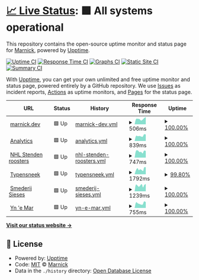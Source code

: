 # [📈 Live Status](https://status.marnick.dev): <!--live status--> **🟩 All systems operational**

This repository contains the open-source uptime monitor and status page for [Marnick](marnick.dev), powered by [Upptime](https://github.com/upptime/upptime).

[![Uptime CI](https://github.com/marnick-s/status/workflows/Uptime%20CI/badge.svg)](https://github.com/marnick-s/status/actions?query=workflow%3A%22Uptime+CI%22)
[![Response Time CI](https://github.com/marnick-s/status/workflows/Response%20Time%20CI/badge.svg)](https://github.com/marnick-s/status/actions?query=workflow%3A%22Response+Time+CI%22)
[![Graphs CI](https://github.com/marnick-s/status/workflows/Graphs%20CI/badge.svg)](https://github.com/marnick-s/status/actions?query=workflow%3A%22Graphs+CI%22)
[![Static Site CI](https://github.com/marnick-s/status/workflows/Static%20Site%20CI/badge.svg)](https://github.com/marnick-s/status/actions?query=workflow%3A%22Static+Site+CI%22)
[![Summary CI](https://github.com/marnick-s/status/workflows/Summary%20CI/badge.svg)](https://github.com/marnick-s/status/actions?query=workflow%3A%22Summary+CI%22)

With [Upptime](https://upptime.js.org), you can get your own unlimited and free uptime monitor and status page, powered entirely by a GitHub repository. We use [Issues](https://github.com/marnick-s/status/issues) as incident reports, [Actions](https://github.com/marnick-s/status/actions) as uptime monitors, and [Pages](https://status.marnick.dev) for the status page.

<!--start: status pages-->
<!-- This summary is generated by Upptime (https://github.com/upptime/upptime) -->
<!-- Do not edit this manually, your changes will be overwritten -->
<!-- prettier-ignore -->
| URL | Status | History | Response Time | Uptime |
| --- | ------ | ------- | ------------- | ------ |
| <img alt="" src="https://icons.duckduckgo.com/ip3/marnick.dev.ico" height="13"> [marnick.dev](https://marnick.dev) | 🟩 Up | [marnick-dev.yml](https://github.com/marnick-s/status/commits/HEAD/history/marnick-dev.yml) | <details><summary><img alt="Response time graph" src="./graphs/marnick-dev/response-time-week.png" height="20"> 506ms</summary><br><a href="https://status.marnick.dev/history/marnick-dev"><img alt="Response time 502" src="https://img.shields.io/endpoint?url=https%3A%2F%2Fraw.githubusercontent.com%2Fmarnick-s%2Fstatus%2FHEAD%2Fapi%2Fmarnick-dev%2Fresponse-time.json"></a><br><a href="https://status.marnick.dev/history/marnick-dev"><img alt="24-hour response time 672" src="https://img.shields.io/endpoint?url=https%3A%2F%2Fraw.githubusercontent.com%2Fmarnick-s%2Fstatus%2FHEAD%2Fapi%2Fmarnick-dev%2Fresponse-time-day.json"></a><br><a href="https://status.marnick.dev/history/marnick-dev"><img alt="7-day response time 506" src="https://img.shields.io/endpoint?url=https%3A%2F%2Fraw.githubusercontent.com%2Fmarnick-s%2Fstatus%2FHEAD%2Fapi%2Fmarnick-dev%2Fresponse-time-week.json"></a><br><a href="https://status.marnick.dev/history/marnick-dev"><img alt="30-day response time 453" src="https://img.shields.io/endpoint?url=https%3A%2F%2Fraw.githubusercontent.com%2Fmarnick-s%2Fstatus%2FHEAD%2Fapi%2Fmarnick-dev%2Fresponse-time-month.json"></a><br><a href="https://status.marnick.dev/history/marnick-dev"><img alt="1-year response time 508" src="https://img.shields.io/endpoint?url=https%3A%2F%2Fraw.githubusercontent.com%2Fmarnick-s%2Fstatus%2FHEAD%2Fapi%2Fmarnick-dev%2Fresponse-time-year.json"></a></details> | <details><summary><a href="https://status.marnick.dev/history/marnick-dev">100.00%</a></summary><a href="https://status.marnick.dev/history/marnick-dev"><img alt="All-time uptime 100.00%" src="https://img.shields.io/endpoint?url=https%3A%2F%2Fraw.githubusercontent.com%2Fmarnick-s%2Fstatus%2FHEAD%2Fapi%2Fmarnick-dev%2Fuptime.json"></a><br><a href="https://status.marnick.dev/history/marnick-dev"><img alt="24-hour uptime 100.00%" src="https://img.shields.io/endpoint?url=https%3A%2F%2Fraw.githubusercontent.com%2Fmarnick-s%2Fstatus%2FHEAD%2Fapi%2Fmarnick-dev%2Fuptime-day.json"></a><br><a href="https://status.marnick.dev/history/marnick-dev"><img alt="7-day uptime 100.00%" src="https://img.shields.io/endpoint?url=https%3A%2F%2Fraw.githubusercontent.com%2Fmarnick-s%2Fstatus%2FHEAD%2Fapi%2Fmarnick-dev%2Fuptime-week.json"></a><br><a href="https://status.marnick.dev/history/marnick-dev"><img alt="30-day uptime 100.00%" src="https://img.shields.io/endpoint?url=https%3A%2F%2Fraw.githubusercontent.com%2Fmarnick-s%2Fstatus%2FHEAD%2Fapi%2Fmarnick-dev%2Fuptime-month.json"></a><br><a href="https://status.marnick.dev/history/marnick-dev"><img alt="1-year uptime 100.00%" src="https://img.shields.io/endpoint?url=https%3A%2F%2Fraw.githubusercontent.com%2Fmarnick-s%2Fstatus%2FHEAD%2Fapi%2Fmarnick-dev%2Fuptime-year.json"></a></details>
| <img alt="" src="https://icons.duckduckgo.com/ip3/analytics.marnick.dev.ico" height="13"> [Analytics](https://analytics.marnick.dev) | 🟩 Up | [analytics.yml](https://github.com/marnick-s/status/commits/HEAD/history/analytics.yml) | <details><summary><img alt="Response time graph" src="./graphs/analytics/response-time-week.png" height="20"> 839ms</summary><br><a href="https://status.marnick.dev/history/analytics"><img alt="Response time 840" src="https://img.shields.io/endpoint?url=https%3A%2F%2Fraw.githubusercontent.com%2Fmarnick-s%2Fstatus%2FHEAD%2Fapi%2Fanalytics%2Fresponse-time.json"></a><br><a href="https://status.marnick.dev/history/analytics"><img alt="24-hour response time 1039" src="https://img.shields.io/endpoint?url=https%3A%2F%2Fraw.githubusercontent.com%2Fmarnick-s%2Fstatus%2FHEAD%2Fapi%2Fanalytics%2Fresponse-time-day.json"></a><br><a href="https://status.marnick.dev/history/analytics"><img alt="7-day response time 839" src="https://img.shields.io/endpoint?url=https%3A%2F%2Fraw.githubusercontent.com%2Fmarnick-s%2Fstatus%2FHEAD%2Fapi%2Fanalytics%2Fresponse-time-week.json"></a><br><a href="https://status.marnick.dev/history/analytics"><img alt="30-day response time 797" src="https://img.shields.io/endpoint?url=https%3A%2F%2Fraw.githubusercontent.com%2Fmarnick-s%2Fstatus%2FHEAD%2Fapi%2Fanalytics%2Fresponse-time-month.json"></a><br><a href="https://status.marnick.dev/history/analytics"><img alt="1-year response time 848" src="https://img.shields.io/endpoint?url=https%3A%2F%2Fraw.githubusercontent.com%2Fmarnick-s%2Fstatus%2FHEAD%2Fapi%2Fanalytics%2Fresponse-time-year.json"></a></details> | <details><summary><a href="https://status.marnick.dev/history/analytics">100.00%</a></summary><a href="https://status.marnick.dev/history/analytics"><img alt="All-time uptime 100.00%" src="https://img.shields.io/endpoint?url=https%3A%2F%2Fraw.githubusercontent.com%2Fmarnick-s%2Fstatus%2FHEAD%2Fapi%2Fanalytics%2Fuptime.json"></a><br><a href="https://status.marnick.dev/history/analytics"><img alt="24-hour uptime 100.00%" src="https://img.shields.io/endpoint?url=https%3A%2F%2Fraw.githubusercontent.com%2Fmarnick-s%2Fstatus%2FHEAD%2Fapi%2Fanalytics%2Fuptime-day.json"></a><br><a href="https://status.marnick.dev/history/analytics"><img alt="7-day uptime 100.00%" src="https://img.shields.io/endpoint?url=https%3A%2F%2Fraw.githubusercontent.com%2Fmarnick-s%2Fstatus%2FHEAD%2Fapi%2Fanalytics%2Fuptime-week.json"></a><br><a href="https://status.marnick.dev/history/analytics"><img alt="30-day uptime 100.00%" src="https://img.shields.io/endpoint?url=https%3A%2F%2Fraw.githubusercontent.com%2Fmarnick-s%2Fstatus%2FHEAD%2Fapi%2Fanalytics%2Fuptime-month.json"></a><br><a href="https://status.marnick.dev/history/analytics"><img alt="1-year uptime 100.00%" src="https://img.shields.io/endpoint?url=https%3A%2F%2Fraw.githubusercontent.com%2Fmarnick-s%2Fstatus%2FHEAD%2Fapi%2Fanalytics%2Fuptime-year.json"></a></details>
| <img alt="" src="https://icons.duckduckgo.com/ip3/nhlstendenroosters.nl.ico" height="13"> [NHL Stenden roosters](https://nhlstendenroosters.nl) | 🟩 Up | [nhl-stenden-roosters.yml](https://github.com/marnick-s/status/commits/HEAD/history/nhl-stenden-roosters.yml) | <details><summary><img alt="Response time graph" src="./graphs/nhl-stenden-roosters/response-time-week.png" height="20"> 747ms</summary><br><a href="https://status.marnick.dev/history/nhl-stenden-roosters"><img alt="Response time 767" src="https://img.shields.io/endpoint?url=https%3A%2F%2Fraw.githubusercontent.com%2Fmarnick-s%2Fstatus%2FHEAD%2Fapi%2Fnhl-stenden-roosters%2Fresponse-time.json"></a><br><a href="https://status.marnick.dev/history/nhl-stenden-roosters"><img alt="24-hour response time 803" src="https://img.shields.io/endpoint?url=https%3A%2F%2Fraw.githubusercontent.com%2Fmarnick-s%2Fstatus%2FHEAD%2Fapi%2Fnhl-stenden-roosters%2Fresponse-time-day.json"></a><br><a href="https://status.marnick.dev/history/nhl-stenden-roosters"><img alt="7-day response time 747" src="https://img.shields.io/endpoint?url=https%3A%2F%2Fraw.githubusercontent.com%2Fmarnick-s%2Fstatus%2FHEAD%2Fapi%2Fnhl-stenden-roosters%2Fresponse-time-week.json"></a><br><a href="https://status.marnick.dev/history/nhl-stenden-roosters"><img alt="30-day response time 626" src="https://img.shields.io/endpoint?url=https%3A%2F%2Fraw.githubusercontent.com%2Fmarnick-s%2Fstatus%2FHEAD%2Fapi%2Fnhl-stenden-roosters%2Fresponse-time-month.json"></a><br><a href="https://status.marnick.dev/history/nhl-stenden-roosters"><img alt="1-year response time 776" src="https://img.shields.io/endpoint?url=https%3A%2F%2Fraw.githubusercontent.com%2Fmarnick-s%2Fstatus%2FHEAD%2Fapi%2Fnhl-stenden-roosters%2Fresponse-time-year.json"></a></details> | <details><summary><a href="https://status.marnick.dev/history/nhl-stenden-roosters">100.00%</a></summary><a href="https://status.marnick.dev/history/nhl-stenden-roosters"><img alt="All-time uptime 99.95%" src="https://img.shields.io/endpoint?url=https%3A%2F%2Fraw.githubusercontent.com%2Fmarnick-s%2Fstatus%2FHEAD%2Fapi%2Fnhl-stenden-roosters%2Fuptime.json"></a><br><a href="https://status.marnick.dev/history/nhl-stenden-roosters"><img alt="24-hour uptime 100.00%" src="https://img.shields.io/endpoint?url=https%3A%2F%2Fraw.githubusercontent.com%2Fmarnick-s%2Fstatus%2FHEAD%2Fapi%2Fnhl-stenden-roosters%2Fuptime-day.json"></a><br><a href="https://status.marnick.dev/history/nhl-stenden-roosters"><img alt="7-day uptime 100.00%" src="https://img.shields.io/endpoint?url=https%3A%2F%2Fraw.githubusercontent.com%2Fmarnick-s%2Fstatus%2FHEAD%2Fapi%2Fnhl-stenden-roosters%2Fuptime-week.json"></a><br><a href="https://status.marnick.dev/history/nhl-stenden-roosters"><img alt="30-day uptime 100.00%" src="https://img.shields.io/endpoint?url=https%3A%2F%2Fraw.githubusercontent.com%2Fmarnick-s%2Fstatus%2FHEAD%2Fapi%2Fnhl-stenden-roosters%2Fuptime-month.json"></a><br><a href="https://status.marnick.dev/history/nhl-stenden-roosters"><img alt="1-year uptime 99.94%" src="https://img.shields.io/endpoint?url=https%3A%2F%2Fraw.githubusercontent.com%2Fmarnick-s%2Fstatus%2FHEAD%2Fapi%2Fnhl-stenden-roosters%2Fuptime-year.json"></a></details>
| <img alt="" src="https://icons.duckduckgo.com/ip3/typensneek.nl.ico" height="13"> [Typensneek](https://typensneek.nl) | 🟩 Up | [typensneek.yml](https://github.com/marnick-s/status/commits/HEAD/history/typensneek.yml) | <details><summary><img alt="Response time graph" src="./graphs/typensneek/response-time-week.png" height="20"> 1792ms</summary><br><a href="https://status.marnick.dev/history/typensneek"><img alt="Response time 1678" src="https://img.shields.io/endpoint?url=https%3A%2F%2Fraw.githubusercontent.com%2Fmarnick-s%2Fstatus%2FHEAD%2Fapi%2Ftypensneek%2Fresponse-time.json"></a><br><a href="https://status.marnick.dev/history/typensneek"><img alt="24-hour response time 2270" src="https://img.shields.io/endpoint?url=https%3A%2F%2Fraw.githubusercontent.com%2Fmarnick-s%2Fstatus%2FHEAD%2Fapi%2Ftypensneek%2Fresponse-time-day.json"></a><br><a href="https://status.marnick.dev/history/typensneek"><img alt="7-day response time 1792" src="https://img.shields.io/endpoint?url=https%3A%2F%2Fraw.githubusercontent.com%2Fmarnick-s%2Fstatus%2FHEAD%2Fapi%2Ftypensneek%2Fresponse-time-week.json"></a><br><a href="https://status.marnick.dev/history/typensneek"><img alt="30-day response time 1551" src="https://img.shields.io/endpoint?url=https%3A%2F%2Fraw.githubusercontent.com%2Fmarnick-s%2Fstatus%2FHEAD%2Fapi%2Ftypensneek%2Fresponse-time-month.json"></a><br><a href="https://status.marnick.dev/history/typensneek"><img alt="1-year response time 1725" src="https://img.shields.io/endpoint?url=https%3A%2F%2Fraw.githubusercontent.com%2Fmarnick-s%2Fstatus%2FHEAD%2Fapi%2Ftypensneek%2Fresponse-time-year.json"></a></details> | <details><summary><a href="https://status.marnick.dev/history/typensneek">99.80%</a></summary><a href="https://status.marnick.dev/history/typensneek"><img alt="All-time uptime 99.97%" src="https://img.shields.io/endpoint?url=https%3A%2F%2Fraw.githubusercontent.com%2Fmarnick-s%2Fstatus%2FHEAD%2Fapi%2Ftypensneek%2Fuptime.json"></a><br><a href="https://status.marnick.dev/history/typensneek"><img alt="24-hour uptime 98.63%" src="https://img.shields.io/endpoint?url=https%3A%2F%2Fraw.githubusercontent.com%2Fmarnick-s%2Fstatus%2FHEAD%2Fapi%2Ftypensneek%2Fuptime-day.json"></a><br><a href="https://status.marnick.dev/history/typensneek"><img alt="7-day uptime 99.80%" src="https://img.shields.io/endpoint?url=https%3A%2F%2Fraw.githubusercontent.com%2Fmarnick-s%2Fstatus%2FHEAD%2Fapi%2Ftypensneek%2Fuptime-week.json"></a><br><a href="https://status.marnick.dev/history/typensneek"><img alt="30-day uptime 99.91%" src="https://img.shields.io/endpoint?url=https%3A%2F%2Fraw.githubusercontent.com%2Fmarnick-s%2Fstatus%2FHEAD%2Fapi%2Ftypensneek%2Fuptime-month.json"></a><br><a href="https://status.marnick.dev/history/typensneek"><img alt="1-year uptime 99.97%" src="https://img.shields.io/endpoint?url=https%3A%2F%2Fraw.githubusercontent.com%2Fmarnick-s%2Fstatus%2FHEAD%2Fapi%2Ftypensneek%2Fuptime-year.json"></a></details>
| <img alt="" src="https://icons.duckduckgo.com/ip3/smederijsieses.nl.ico" height="13"> [Smederij Sieses](https://smederijsieses.nl) | 🟩 Up | [smederij-sieses.yml](https://github.com/marnick-s/status/commits/HEAD/history/smederij-sieses.yml) | <details><summary><img alt="Response time graph" src="./graphs/smederij-sieses/response-time-week.png" height="20"> 1239ms</summary><br><a href="https://status.marnick.dev/history/smederij-sieses"><img alt="Response time 1382" src="https://img.shields.io/endpoint?url=https%3A%2F%2Fraw.githubusercontent.com%2Fmarnick-s%2Fstatus%2FHEAD%2Fapi%2Fsmederij-sieses%2Fresponse-time.json"></a><br><a href="https://status.marnick.dev/history/smederij-sieses"><img alt="24-hour response time 1562" src="https://img.shields.io/endpoint?url=https%3A%2F%2Fraw.githubusercontent.com%2Fmarnick-s%2Fstatus%2FHEAD%2Fapi%2Fsmederij-sieses%2Fresponse-time-day.json"></a><br><a href="https://status.marnick.dev/history/smederij-sieses"><img alt="7-day response time 1239" src="https://img.shields.io/endpoint?url=https%3A%2F%2Fraw.githubusercontent.com%2Fmarnick-s%2Fstatus%2FHEAD%2Fapi%2Fsmederij-sieses%2Fresponse-time-week.json"></a><br><a href="https://status.marnick.dev/history/smederij-sieses"><img alt="30-day response time 1204" src="https://img.shields.io/endpoint?url=https%3A%2F%2Fraw.githubusercontent.com%2Fmarnick-s%2Fstatus%2FHEAD%2Fapi%2Fsmederij-sieses%2Fresponse-time-month.json"></a><br><a href="https://status.marnick.dev/history/smederij-sieses"><img alt="1-year response time 1389" src="https://img.shields.io/endpoint?url=https%3A%2F%2Fraw.githubusercontent.com%2Fmarnick-s%2Fstatus%2FHEAD%2Fapi%2Fsmederij-sieses%2Fresponse-time-year.json"></a></details> | <details><summary><a href="https://status.marnick.dev/history/smederij-sieses">100.00%</a></summary><a href="https://status.marnick.dev/history/smederij-sieses"><img alt="All-time uptime 100.00%" src="https://img.shields.io/endpoint?url=https%3A%2F%2Fraw.githubusercontent.com%2Fmarnick-s%2Fstatus%2FHEAD%2Fapi%2Fsmederij-sieses%2Fuptime.json"></a><br><a href="https://status.marnick.dev/history/smederij-sieses"><img alt="24-hour uptime 100.00%" src="https://img.shields.io/endpoint?url=https%3A%2F%2Fraw.githubusercontent.com%2Fmarnick-s%2Fstatus%2FHEAD%2Fapi%2Fsmederij-sieses%2Fuptime-day.json"></a><br><a href="https://status.marnick.dev/history/smederij-sieses"><img alt="7-day uptime 100.00%" src="https://img.shields.io/endpoint?url=https%3A%2F%2Fraw.githubusercontent.com%2Fmarnick-s%2Fstatus%2FHEAD%2Fapi%2Fsmederij-sieses%2Fuptime-week.json"></a><br><a href="https://status.marnick.dev/history/smederij-sieses"><img alt="30-day uptime 99.96%" src="https://img.shields.io/endpoint?url=https%3A%2F%2Fraw.githubusercontent.com%2Fmarnick-s%2Fstatus%2FHEAD%2Fapi%2Fsmederij-sieses%2Fuptime-month.json"></a><br><a href="https://status.marnick.dev/history/smederij-sieses"><img alt="1-year uptime 100.00%" src="https://img.shields.io/endpoint?url=https%3A%2F%2Fraw.githubusercontent.com%2Fmarnick-s%2Fstatus%2FHEAD%2Fapi%2Fsmederij-sieses%2Fuptime-year.json"></a></details>
| <img alt="" src="https://icons.duckduckgo.com/ip3/ynemar.nl.ico" height="13"> [Yn 'e Mar](https://ynemar.nl) | 🟩 Up | [yn-e-mar.yml](https://github.com/marnick-s/status/commits/HEAD/history/yn-e-mar.yml) | <details><summary><img alt="Response time graph" src="./graphs/yn-e-mar/response-time-week.png" height="20"> 755ms</summary><br><a href="https://status.marnick.dev/history/yn-e-mar"><img alt="Response time 826" src="https://img.shields.io/endpoint?url=https%3A%2F%2Fraw.githubusercontent.com%2Fmarnick-s%2Fstatus%2FHEAD%2Fapi%2Fyn-e-mar%2Fresponse-time.json"></a><br><a href="https://status.marnick.dev/history/yn-e-mar"><img alt="24-hour response time 937" src="https://img.shields.io/endpoint?url=https%3A%2F%2Fraw.githubusercontent.com%2Fmarnick-s%2Fstatus%2FHEAD%2Fapi%2Fyn-e-mar%2Fresponse-time-day.json"></a><br><a href="https://status.marnick.dev/history/yn-e-mar"><img alt="7-day response time 755" src="https://img.shields.io/endpoint?url=https%3A%2F%2Fraw.githubusercontent.com%2Fmarnick-s%2Fstatus%2FHEAD%2Fapi%2Fyn-e-mar%2Fresponse-time-week.json"></a><br><a href="https://status.marnick.dev/history/yn-e-mar"><img alt="30-day response time 656" src="https://img.shields.io/endpoint?url=https%3A%2F%2Fraw.githubusercontent.com%2Fmarnick-s%2Fstatus%2FHEAD%2Fapi%2Fyn-e-mar%2Fresponse-time-month.json"></a><br><a href="https://status.marnick.dev/history/yn-e-mar"><img alt="1-year response time 845" src="https://img.shields.io/endpoint?url=https%3A%2F%2Fraw.githubusercontent.com%2Fmarnick-s%2Fstatus%2FHEAD%2Fapi%2Fyn-e-mar%2Fresponse-time-year.json"></a></details> | <details><summary><a href="https://status.marnick.dev/history/yn-e-mar">100.00%</a></summary><a href="https://status.marnick.dev/history/yn-e-mar"><img alt="All-time uptime 99.94%" src="https://img.shields.io/endpoint?url=https%3A%2F%2Fraw.githubusercontent.com%2Fmarnick-s%2Fstatus%2FHEAD%2Fapi%2Fyn-e-mar%2Fuptime.json"></a><br><a href="https://status.marnick.dev/history/yn-e-mar"><img alt="24-hour uptime 100.00%" src="https://img.shields.io/endpoint?url=https%3A%2F%2Fraw.githubusercontent.com%2Fmarnick-s%2Fstatus%2FHEAD%2Fapi%2Fyn-e-mar%2Fuptime-day.json"></a><br><a href="https://status.marnick.dev/history/yn-e-mar"><img alt="7-day uptime 100.00%" src="https://img.shields.io/endpoint?url=https%3A%2F%2Fraw.githubusercontent.com%2Fmarnick-s%2Fstatus%2FHEAD%2Fapi%2Fyn-e-mar%2Fuptime-week.json"></a><br><a href="https://status.marnick.dev/history/yn-e-mar"><img alt="30-day uptime 100.00%" src="https://img.shields.io/endpoint?url=https%3A%2F%2Fraw.githubusercontent.com%2Fmarnick-s%2Fstatus%2FHEAD%2Fapi%2Fyn-e-mar%2Fuptime-month.json"></a><br><a href="https://status.marnick.dev/history/yn-e-mar"><img alt="1-year uptime 99.93%" src="https://img.shields.io/endpoint?url=https%3A%2F%2Fraw.githubusercontent.com%2Fmarnick-s%2Fstatus%2FHEAD%2Fapi%2Fyn-e-mar%2Fuptime-year.json"></a></details>

<!--end: status pages-->

[**Visit our status website →**](https://status.marnick.dev)

## 📄 License

- Powered by: [Upptime](https://github.com/upptime/upptime)
- Code: [MIT](./LICENSE) © [Marnick](marnick.dev)
- Data in the `./history` directory: [Open Database License](https://opendatacommons.org/licenses/odbl/1-0/)
